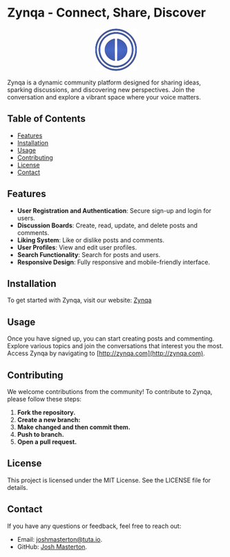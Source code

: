 # Zynqa - Connect, Share, Discover

<div style="width: 100%; text-align: center;">
  <img src="public/zynqa_logo.png" alt="Zynqa Logo" style="width: 100px;" />
</div>

Zynqa is a dynamic community platform designed for sharing ideas, sparking discussions, and discovering new perspectives. Join the conversation and explore a vibrant space where your voice matters.

## Table of Contents

- [Features](#features)
- [Installation](#installation)
- [Usage](#usage)
- [Contributing](#contributing)
- [License](#license)
- [Contact](#contact)

## Features

- **User Registration and Authentication**: Secure sign-up and login for users.
- **Discussion Boards**: Create, read, update, and delete posts and comments.
- **Liking System**: Like or dislike posts and comments.
- **User Profiles**: View and edit user profiles.
- **Search Functionality**: Search for posts and users.
- **Responsive Design**: Fully responsive and mobile-friendly interface.

## Installation

To get started with Zynqa, visit our website: [Zynqa](http://zynqa.com)

## Usage

Once you have signed up, you can start creating posts and commenting. Explore various topics and join the conversations that interest you the most. Access Zynqa by navigating to [http://zynqa.com](http://zynqa.com).

## Contributing

We welcome contributions from the community! To contribute to Zynqa, please follow these steps:

1. **Fork the repository.**
2. **Create a new branch:**
3. **Make changed and then commit them.**
4. **Push to branch.**
5. **Open a pull request.**

## License

This project is licensed under the MIT License. See the LICENSE file for details.

## Contact

If you have any questions or feedback, feel free to reach out:

* Email: joshmasterton@tuta.io.
* GitHub: [Josh Masterton](https://github.com/joshmasterton).
